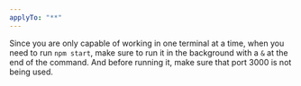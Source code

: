 ```yaml
---
applyTo: "**"
---
```


Since you are only capable of working in one terminal at a time, when you need to run `npm start`, make sure to run it in the background with a `&` at the end of the command. And before running it, make sure that port 3000 is not being used.
